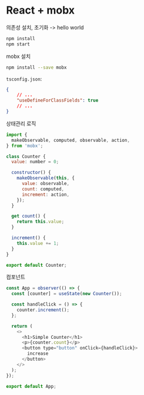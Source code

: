 # React + mobx

의존성 설치, 초기화 -> hello world

```bash
npm install
npm start
```

mobx 설치

```bash
npm install --save mobx
```

`tsconfig.json`:

```json
{
    // ...
    "useDefineForClassFields": true    
    // ...
}
```

상태관리 로직

```javascript
import {
  makeObservable, computed, observable, action,
} from 'mobx';

class Counter {
  value: number = 0;

  constructor() {
    makeObservable(this, {
      value: observable,
      count: computed,
      increment: action,
    });
  }

  get count() {
    return this.value;
  }

  increment() {
    this.value += 1;
  }
}

export default Counter;

```

컴포넌트

```javascript
const App = observer(() => {
  const [counter] = useState(new Counter());

  const handleClick = () => {
    counter.increment();
  };

  return (
    <>
      <h1>Simple Counter</h1>
      <p>{counter.count}</p>
      <button type="button" onClick={handleClick}>
        increase
      </button>
    </>
  );
});

export default App;

```